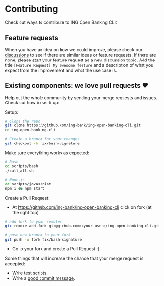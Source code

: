 # Contributing

Check out ways to contribute to ING Open Banking CLI:

## Feature requests

When you have an idea on how we could improve, please check our [discussions](https://github.com/ing-bank/ing-open-banking-cli/discussions) to see if there are similar ideas or feature requests. If there are none, please [start](https://github.com/ing-bank/lion/discussions/new) your feature request as a new discussion topic. Add the title `[Feature Request] My awesome feature` and a description of what you expect from the improvement and what the use case is.

## Existing components: we love pull requests ♥

Help out the whole community by sending your merge requests and issues.
Check out how to set it up:

Setup:

```bash
# Clone the repo:
git clone https://github.com/ing-bank/ing-open-banking-cli.git
cd ing-open-banking-cli

# Create a branch for your changes
git checkout -b fix/bash-signature
```

Make sure everything works as expected:

```bash
# Bash
cd scripts/bash
./call_all.sh

# Node.js
cd scripts/javascript
npm i && npm start
```

Create a Pull Request:

- At <https://github.com/ing-bank/ing-open-banking-cli> click on fork (at the right top)

```bash
# add fork to your remotes
git remote add fork git@github.com:<your-user>/ing-open-banking-cli.git

# push new branch to your fork
git push -u fork fix/bash-signature
```

- Go to your fork and create a Pull Request :).

Some things that will increase the chance that your merge request is accepted:

- Write test scripts.
- Write a [good commit message](https://www.conventionalcommits.org/).
